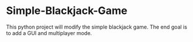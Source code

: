 # Simple-Blackjack-Game
This python project will modify the simple blackjack game. The end goal is to add a GUI and multiplayer mode.

